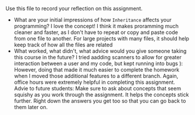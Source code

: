Use this file to record your reflection on this assignment.

- What are your initial impressions of how `Inheritance` affects your programming?
I love the concept! I think it makes proramming much cleaner and faster, as I don't have to repeat or copy and paste code from one file to another. For large projects with many files, it should help keep track of how all the files are related
- What worked, what didn't, what advice would you give someone taking this course in the future?
I tried aadding scanners to allow for greater interaction between a user and my code, but kept running into bugs ): 
However, doing that made it much easier to complete the homework when I moved those additional features to a different branch.
Again, office hours were extremely helpful in completing this assignment.
Advie to future students: Make sure to ask about concepts that seem squishy as you work through the assignment. It helps the concepts stick further. Right down the answers you get too so that you can go back to them later on.
